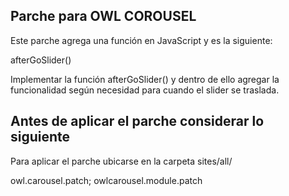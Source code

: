 Parche para OWL COROUSEL
------------------------
Este parche agrega una función en JavaScript y es la siguiente:

afterGoSlider()

Implementar la función afterGoSlider() y dentro de ello agregar la funcionalidad según necesidad para cuando el slider se traslada.

Antes de aplicar el parche considerar lo siguiente
--------------------------------------------------
Para aplicar el parche ubicarse en la carpeta sites/all/

owl.carousel.patch;
owlcarousel.module.patch


